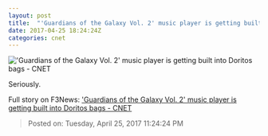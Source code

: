```yaml
---
layout: post
title:  "'Guardians of the Galaxy Vol. 2' music player is getting built into Doritos bags     - CNET"
date: 2017-04-25 18:24:24Z
categories: cnet
---
```


!['Guardians of the Galaxy Vol. 2' music player is getting built into Doritos bags     - CNET](https://cnet4.cbsistatic.com/img/9r-MT1Tm2UZzQwlcwitYv4QyK5M=/670x503/2017/04/25/76d72e81-59b3-42bc-9c77-3d150ea051ea/3225476-doritos.jpg)

Seriously.


Full story on F3News: ['Guardians of the Galaxy Vol. 2' music player is getting built into Doritos bags     - CNET](http://www.f3nws.com/n/FRzNNE)

> Posted on: Tuesday, April 25, 2017 11:24:24 PM
